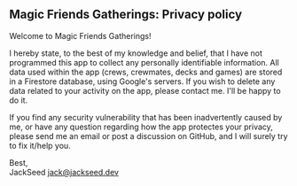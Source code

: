 ## Magic Friends Gatherings: Privacy policy

Welcome to Magic Friends Gatherings!

I hereby state, to the best of my knowledge and belief, that I have not programmed this app to collect any personally identifiable information. 
All data used within the app (crews, crewmates, decks and games) are stored in a Firestore database, using Google's servers. 
If you wish to delete any data related to your activity on the app, please contact me. I'll be happy to do it. 


If you find any security vulnerability that has been inadvertently caused by me, or have any question regarding how the app protectes your privacy, please send me an email or post a discussion on GitHub, and I will surely try to fix it/help you.

Best,  
JackSeed
jack@jackseed.dev
